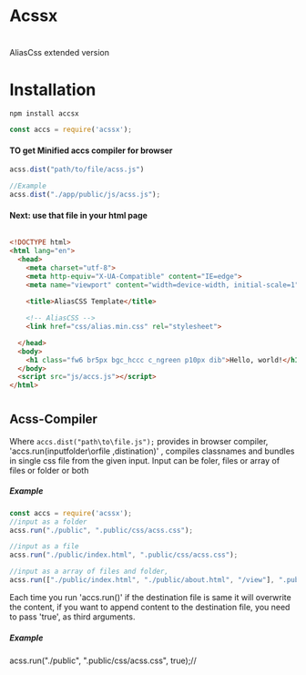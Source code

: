 # Acssx
#
AliasCss extended version
# Installation
`npm install accsx`

```javascript
const accs = require('acssx');
```
#### TO get Minified accs compiler for browser

```javascript
acss.dist("path/to/file/acss.js")

//Example
acss.dist("./app/public/js/acss.js");
```
#### Next: use that file in your html page
```html

<!DOCTYPE html>
<html lang="en">
  <head>
    <meta charset="utf-8">
    <meta http-equiv="X-UA-Compatible" content="IE=edge">
    <meta name="viewport" content="width=device-width, initial-scale=1">
   
    <title>AliasCSS Template</title>

    <!-- AliasCSS -->
    <link href="css/alias.min.css" rel="stylesheet">

  </head>
  <body>
    <h1 class="fw6 br5px bgc_hccc c_ngreen p10px dib">Hello, world!</h1>
  </body>
  <script src="js/accs.js"></script>
</html>
```
#
## Acss-Compiler
Where `accs.dist("path\to\file.js");` provides in browser compiler, 'accs.run(inputfolder\orfile ,distination)' , compiles classnames and bundles in single css file from the given input. Input can be foler, files or array of files or folder or both
##### Example
```javascript
const accs = require('acssx');
//input as a folder
acss.run("./public", ".public/css/acss.css");

//input as a file
acss.run("./public/index.html", ".public/css/acss.css");

//input as a array of files and folder, 
acss.run(["./public/index.html", "./public/about.html", "/view"], ".public/css/acss.css");

```
Each time you run 'accs.run()' if the destination file is same it will overwrite the content, if you want to append content to the destination file, you need to pass 'true', as third arguments.
##### Example
acss.run("./public", ".public/css/acss.css", true);// 





